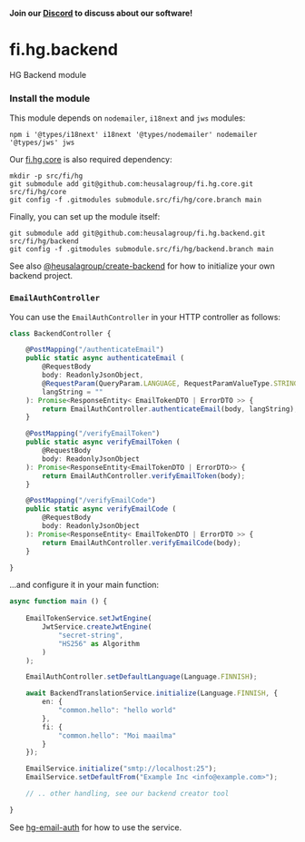 **Join our [Discord](https://discord.gg/UBTrHxA78f) to discuss about our software!**

# fi.hg.backend

HG Backend module

### Install the module

This module depends on `nodemailer`, `i18next` and `jws` modules:

```shell
npm i '@types/i18next' i18next '@types/nodemailer' nodemailer '@types/jws' jws
```

Our [fi.hg.core](https://github.com:heusalagroup/fi.hg.core) is also required dependency:

```shell
mkdir -p src/fi/hg
git submodule add git@github.com:heusalagroup/fi.hg.core.git src/fi/hg/core
git config -f .gitmodules submodule.src/fi/hg/core.branch main
```

Finally, you can set up the module itself:

```shell
git submodule add git@github.com:heusalagroup/fi.hg.backend.git src/fi/hg/backend
git config -f .gitmodules submodule.src/fi/hg/backend.branch main
```

See also [@heusalagroup/create-backend](https://github.com/heusalagroup/create-backend) for how to initialize your own backend project.

### `EmailAuthController`

You can use the `EmailAuthController` in your HTTP controller as follows:

```typescript
class BackendController {

    @PostMapping("/authenticateEmail")
    public static async authenticateEmail (
        @RequestBody
        body: ReadonlyJsonObject,
        @RequestParam(QueryParam.LANGUAGE, RequestParamValueType.STRING)
        langString = ""
    ): Promise<ResponseEntity< EmailTokenDTO | ErrorDTO >> {
        return EmailAuthController.authenticateEmail(body, langString);
    }

    @PostMapping("/verifyEmailToken")
    public static async verifyEmailToken (
        @RequestBody
        body: ReadonlyJsonObject
    ): Promise<ResponseEntity<EmailTokenDTO | ErrorDTO>> {
        return EmailAuthController.verifyEmailToken(body);
    }

    @PostMapping("/verifyEmailCode")
    public static async verifyEmailCode (
        @RequestBody
        body: ReadonlyJsonObject
    ): Promise<ResponseEntity< EmailTokenDTO | ErrorDTO >> {
        return EmailAuthController.verifyEmailCode(body);
    }

}
```

...and configure it in your main function:

```typescript
async function main () {
    
    EmailTokenService.setJwtEngine(
        JwtService.createJwtEngine(
            "secret-string",
            "HS256" as Algorithm
        )
    );

    EmailAuthController.setDefaultLanguage(Language.FINNISH);

    await BackendTranslationService.initialize(Language.FINNISH, {
        en: {
            "common.hello": "hello world"
        },
        fi: {
            "common.hello": "Moi maailma"
        }
    });

    EmailService.initialize("smtp://localhost:25");
    EmailService.setDefaultFrom("Example Inc <info@example.com>");

    // .. other handling, see our backend creator tool

}

```

See [hg-email-auth](https://github.com/heusalagroup/hg-email-auth) for how to use the service.
